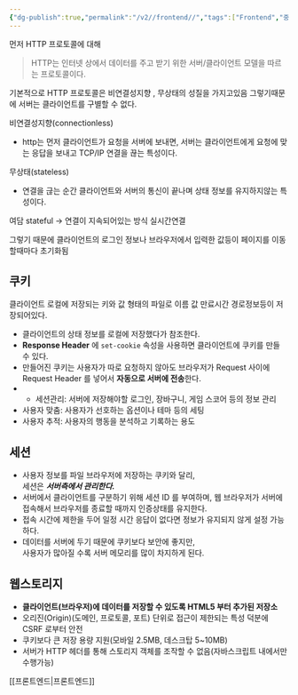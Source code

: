 ```yaml
---
{"dg-publish":true,"permalink":"/v2//frontend//","tags":["Frontend","중요"]}
---
```



먼저 HTTP 프로토콜에 대해 

> HTTP는 인터넷 상에서 데이터를 주고 받기 위한 서버/클라이언트 모델을 따르는 프로토콜이다.

기본적으로 HTTP 프로토콜은 비연결성지향 , 무상태의 성질을 가지고있음 그렇기때문에 서버는 클라이언트를 구별할 수 없다.

비연결성지향(connectionless)
- http는 먼저 클라이언트가 요청을 서버에 보내면, 서버는 클라이언트에게 요청에 맞는 응답을 보내고 TCP/IP 연결을 끊는 특성이다.

무상태(stateless)
- 연결을 귾는 순간 클라이언트와 서버의 통신이 끝나며 상태 정보를 유지하지않는 특성이다.

여담 stateful -> 연결이 지속되어있는 방식 실시간연결

그렇기 때문에 클라이언트의 로그인 정보나 브라우저에서 입력한 값등이 페이지를 이동할때마다 초기화됨

## 쿠키 

클라이언트 로컬에 저장되는 키와 값 형태의 파일로
이름 값 만료시간 경로정보등이 저장되어있다.

- 클라이언트의 상태 정보를 로컬에 저장했다가 참조한다.
- **Response Header** 에 `set-cookie` 속성을 사용하면 클라이언트에 쿠키를 만들 수 있다.
- 만들어진 쿠키는 사용자가 따로 요청하지 않아도 브라우저가 Request 사이에 Request Header 를 넣어서 **자동으로 서버에 전송**한다.
- - 세션관리: 서버에 저장해야할 로그인, 장바구니, 게임 스코어 등의 정보 관리
- 사용자 맞춤: 사용자가 선호하는 옵션이나 테마 등의 세팅
- 사용자 추적: 사용자의 행동을 분석하고 기록하는 용도

## 세션

- 사용자 정보를 파일 브라우저에 저장하는 쿠키와 달리,  
    세션은 **_서버측에서 관리한다._**
- 서버에서 클라이언트를 구분하기 위해 세션 ID 를 부여하며, 웹 브라우저가 서버에 접속해서 브라우저를 종료할 때까지 인증상태를 유지한다.
- 접속 시간에 제한을 두어 일정 시간 응답이 없다면 정보가 유지되지 않게 설정 가능하다.
- 데이터를 서버에 두기 때문에 쿠키보다 보안에 좋지만,  
    사용자가 많아질 수록 서버 메모리를 많이 차지하게 된다.

## 웹스토리지

- **클라이언트(브라우저)에 데이터를 저장할 수 있도록 HTML5 부터 추가된 저장소**
- 오리진(Origin)(도메인, 프로토콜, 포트) 단위로 접근이 제한되는 특성 덕분에 CSRF 로부터 안전
- 쿠키보다 큰 저장 용량 지원(모바일 2.5MB, 데스크탑 5~10MB)
- 서버가 HTTP 헤더를 통해 스토리지 객체를 조작할 수 없음(자바스크립트 내에서만 수행가능)


[[프론트엔드\|프론트엔드]]